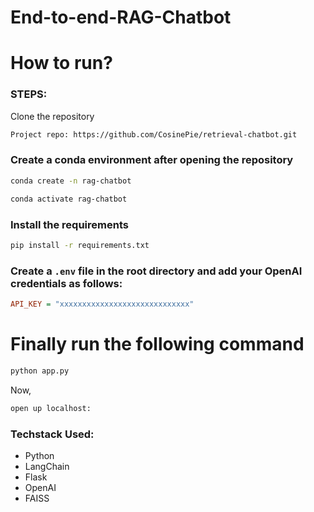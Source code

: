 # End-to-end-RAG-Chatbot

# How to run?
### STEPS:

Clone the repository

```bash
Project repo: https://github.com/CosinePie/retrieval-chatbot.git
```

### Create a conda environment after opening the repository

```bash
conda create -n rag-chatbot
```

```bash
conda activate rag-chatbot
```

### Install the requirements
```bash
pip install -r requirements.txt
```


### Create a `.env` file in the root directory and add your OpenAI credentials as follows:

```ini
API_KEY = "xxxxxxxxxxxxxxxxxxxxxxxxxxxxx"
```

# Finally run the following command
```bash
python app.py
```

Now,
```bash
open up localhost:
```


### Techstack Used:

- Python
- LangChain
- Flask
- OpenAI
- FAISS